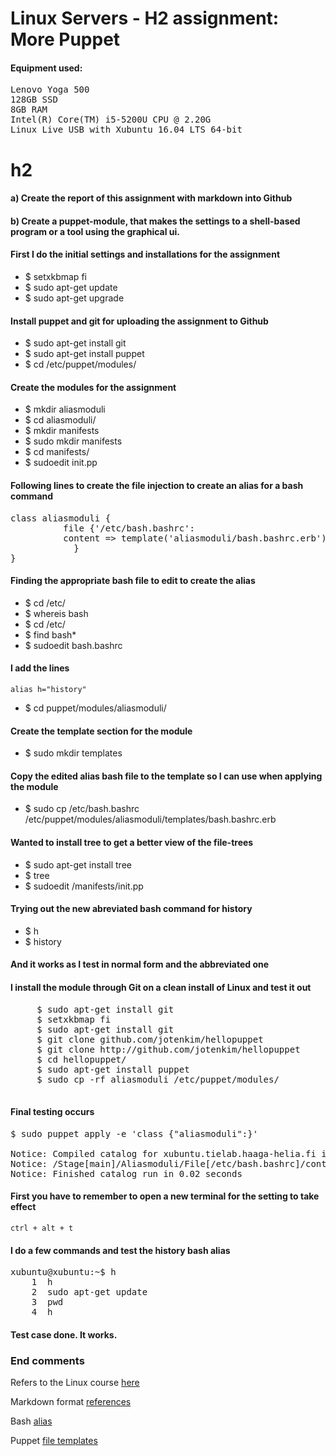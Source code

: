 # Linux Servers - H2 assignment: More Puppet

#### Equipment used:

<pre>Lenovo Yoga 500
128GB SSD
8GB RAM
Intel(R) Core(TM) i5-5200U CPU @ 2.20G
Linux Live USB with Xubuntu 16.04 LTS 64-bit</pre>

# h2 
#### a) Create the report of this assignment with markdown into Github

#### b) Create a puppet-module, that makes the settings to a shell-based program or a tool using the graphical ui.


#### First I do the initial settings and installations for the assignment

* $ setxkbmap fi
* $ sudo apt-get update
* $ sudo apt-get upgrade

#### Install puppet and git for uploading the assignment to Github

* $ sudo apt-get install git
* $ sudo apt-get install puppet
* $ cd /etc/puppet/modules/

#### Create the modules for the assignment

* $ mkdir aliasmoduli
* $ cd aliasmoduli/
* $ mkdir manifests
* $ sudo mkdir manifests
* $ cd manifests/
* $ sudoedit init.pp

#### Following lines to create the file injection to create an alias for a bash command

<pre>class aliasmoduli {
          file {'/etc/bash.bashrc':
          content => template('aliasmoduli/bash.bashrc.erb')
            }  
}</pre>

#### Finding the appropriate bash file to edit to create the alias

* $ cd /etc/
* $ whereis bash
* $ cd /etc/
* $ find bash*
* $ sudoedit bash.bashrc

#### I add the lines

`alias h="history"` 

* $ cd puppet/modules/aliasmoduli/

#### Create the template section for the module

* $ sudo mkdir templates

#### Copy the edited alias bash file to the template so I can use when applying the module 

* $ sudo cp /etc/bash.bashrc /etc/puppet/modules/aliasmoduli/templates/bash.bashrc.erb

#### Wanted to install tree to get a better view of the file-trees

* $ sudo apt-get install tree
* $ tree
* $ sudoedit /manifests/init.pp

#### Trying out the new abreviated bash command for history

* $ h
* $ history

#### And it works as I test in normal form and the abbreviated one

#### I install the module through Git on a clean install of Linux and test it out

<pre>
     $ sudo apt-get install git
     $ setxkbmap fi
     $ sudo apt-get install git
     $ git clone github.com/jotenkim/hellopuppet
     $ git clone http://github.com/jotenkim/hellopuppet
     $ cd hellopuppet/
     $ sudo apt-get install puppet
     $ sudo cp -rf aliasmoduli /etc/puppet/modules/
 </pre>

#### Final testing occurs

<pre>$ sudo puppet apply -e 'class {"aliasmoduli":}' 

Notice: Compiled catalog for xubuntu.tielab.haaga-helia.fi in environment production in 0.10 seconds
Notice: /Stage[main]/Aliasmoduli/File[/etc/bash.bashrc]/content: content changed '{md5}d80b5c72ee089f1e43de3f084a69495c' to '{md5}05ca2387e196d487fd0e279365bf0d79'
Notice: Finished catalog run in 0.02 seconds</pre>

#### First you have to remember to open a new terminal for the setting to take effect

`ctrl + alt + t`

#### I do a few commands and test the history bash alias

<pre>xubuntu@xubuntu:~$ h
    1  h
    2  sudo apt-get update
    3  pwd
    4  h
</pre>

#### Test case done. It works.


### End comments

Refers to the Linux course [here](http://terokarvinen.com/2017/aikataulu-%E2%80%93-palvelinten-hallinta-ict4tn022-2-%E2%80%93-5-op-uusi-ops-loppukevat-2017-p2)

Markdown format [references](https://en.wikipedia.org/wiki/Markdown)

Bash [alias](https://www.digitalocean.com/community/tutorials/an-introduction-to-useful-bash-aliases-and-functions)

Puppet [file templates](https://docs.puppet.com/puppet/4.9/lang_template.html#using-templates)


